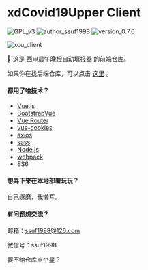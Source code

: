 # xdCovid19Upper Client

![GPL_v3](https://img.shields.io/badge/GPL-v3-blue) ![author_ssuf1998](https://img.shields.io/badge/author-ssuf1998-red) ![version_0.7.0](https://img.shields.io/badge/version-0.6.19-green)

![xcu_client](https://img.shields.io/badge/xcu-client-9cf)

🌟 这是 [西电晨午晚检自动填报器](https://xcu.vesuvianite.work/#/home) 的前端仓库。

如果你在找后端仓库，可以点击 [这里](https://github.com/ssuf1998/xdCovid19Upper-Server) 。

#### 都用了啥技术？
- [Vue.js](https://cn.vuejs.org/index.html)
- [BootstrapVue](https://bootstrap-vue.org/)
- [Vue Router](https://router.vuejs.org/zh/)
- [vue-cookies](https://github.com/cmp-cc/vue-cookies)
- [axios](https://github.com/axios/axios)
- [sass](https://github.com/sass/sass)
- [Node.js](https://nodejs.org/)
- [webpack](https://webpack.js.org/)
- ES6

#### 想弄下来在本地部署玩玩？
自己琢磨，我懒写。

#### 有问题想交流？
邮箱：[ssuf1998@126.com](mailto:ssuf1998@126.com)

微信号：ssuf1998

要不给仓库点个星？